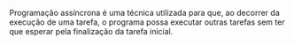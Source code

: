 Programação assíncrona é uma técnica utilizada para que, ao decorrer da execução de uma tarefa, o programa possa executar outras tarefas sem ter que esperar pela finalização da tarefa inicial.